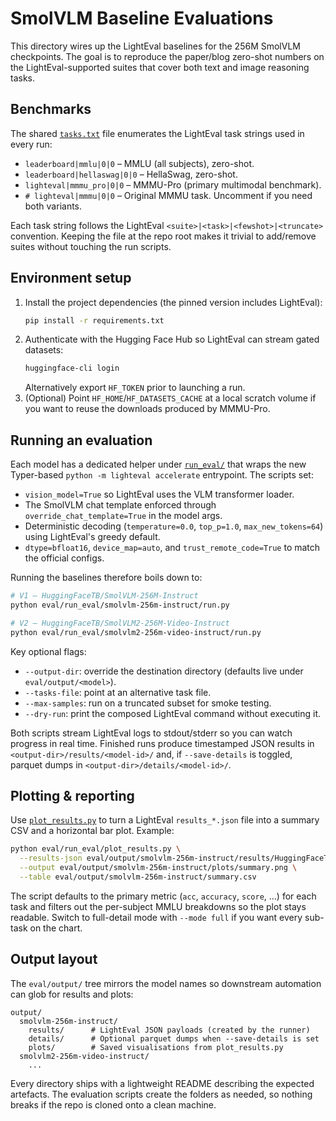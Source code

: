 # SmolVLM Baseline Evaluations

This directory wires up the LightEval baselines for the 256M SmolVLM checkpoints.  The goal is to
reproduce the paper/blog zero-shot numbers on the LightEval-supported suites that cover both text
and image reasoning tasks.

## Benchmarks

The shared [`tasks.txt`](./tasks.txt) file enumerates the LightEval task strings used in every run:

- `leaderboard|mmlu|0|0` – MMLU (all subjects), zero-shot.
- `leaderboard|hellaswag|0|0` – HellaSwag, zero-shot.
- `lighteval|mmmu_pro|0|0` – MMMU-Pro (primary multimodal benchmark).
- `# lighteval|mmmu|0|0` – Original MMMU task.  Uncomment if you need both variants.

Each task string follows the LightEval `<suite>|<task>|<fewshot>|<truncate>` convention.  Keeping the
file at the repo root makes it trivial to add/remove suites without touching the run scripts.

## Environment setup

1. Install the project dependencies (the pinned version includes LightEval):
   ```bash
   pip install -r requirements.txt
   ```
2. Authenticate with the Hugging Face Hub so LightEval can stream gated datasets:
   ```bash
   huggingface-cli login
   ```
   Alternatively export `HF_TOKEN` prior to launching a run.
3. (Optional) Point `HF_HOME`/`HF_DATASETS_CACHE` at a local scratch volume if you want to reuse the
   downloads produced by MMMU-Pro.

## Running an evaluation

Each model has a dedicated helper under [`run_eval/`](./run_eval/) that wraps the new Typer-based
`python -m lighteval accelerate` entrypoint.  The scripts set:

- `vision_model=True` so LightEval uses the VLM transformer loader.
- The SmolVLM chat template enforced through `override_chat_template=True` in the model args.
- Deterministic decoding (`temperature=0.0`, `top_p=1.0`, `max_new_tokens=64`) using LightEval's greedy default.
- `dtype=bfloat16`, `device_map=auto`, and `trust_remote_code=True` to match the official configs.

Running the baselines therefore boils down to:

```bash
# V1 – HuggingFaceTB/SmolVLM-256M-Instruct
python eval/run_eval/smolvlm-256m-instruct/run.py

# V2 – HuggingFaceTB/SmolVLM2-256M-Video-Instruct
python eval/run_eval/smolvlm2-256m-video-instruct/run.py
```

Key optional flags:

- `--output-dir`: override the destination directory (defaults live under `eval/output/<model>`).
- `--tasks-file`: point at an alternative task file.
- `--max-samples`: run on a truncated subset for smoke testing.
- `--dry-run`: print the composed LightEval command without executing it.

Both scripts stream LightEval logs to stdout/stderr so you can watch progress in real time.  Finished
runs produce timestamped JSON results in `<output-dir>/results/<model-id>/` and, if
`--save-details` is toggled, parquet dumps in `<output-dir>/details/<model-id>/`.

## Plotting & reporting

Use [`plot_results.py`](./run_eval/plot_results.py) to turn a LightEval `results_*.json` file into a
summary CSV and a horizontal bar plot.  Example:

```bash
python eval/run_eval/plot_results.py \
  --results-json eval/output/smolvlm-256m-instruct/results/HuggingFaceTB/SmolVLM-256M-Instruct/results_20250101T000000.json \
  --output eval/output/smolvlm-256m-instruct/plots/summary.png \
  --table eval/output/smolvlm-256m-instruct/summary.csv
```

The script defaults to the primary metric (`acc`, `accuracy`, `score`, …) for each task and filters
out the per-subject MMLU breakdowns so the plot stays readable.  Switch to full-detail mode with
`--mode full` if you want every sub-task on the chart.

## Output layout

The `eval/output/` tree mirrors the model names so downstream automation can glob for results and
plots:

```
output/
  smolvlm-256m-instruct/
    results/      # LightEval JSON payloads (created by the runner)
    details/      # Optional parquet dumps when --save-details is set
    plots/        # Saved visualisations from plot_results.py
  smolvlm2-256m-video-instruct/
    ...
```

Every directory ships with a lightweight README describing the expected artefacts.  The evaluation
scripts create the folders as needed, so nothing breaks if the repo is cloned onto a clean machine.
